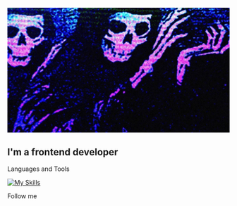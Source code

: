 ![Header](https://github.com/ron1ndev/ron1ndev/blob/main/assets/test.jpg)

## I'm a frontend developer

Languages and Tools

[![My Skills](https://skillicons.dev/icons?i=html,css,js,react,vue,git,figma)](https://skillicons.dev)

Follow me